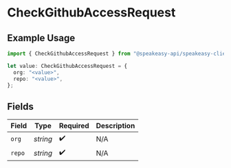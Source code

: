 # CheckGithubAccessRequest

## Example Usage

```typescript
import { CheckGithubAccessRequest } from "@speakeasy-api/speakeasy-client-sdk-typescript/sdk/models/operations";

let value: CheckGithubAccessRequest = {
  org: "<value>",
  repo: "<value>",
};
```

## Fields

| Field              | Type               | Required           | Description        |
| ------------------ | ------------------ | ------------------ | ------------------ |
| `org`              | *string*           | :heavy_check_mark: | N/A                |
| `repo`             | *string*           | :heavy_check_mark: | N/A                |